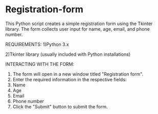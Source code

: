 # Registration-form
This Python script creates a simple registration form using the Tkinter library. The form collects user input for name, age, email, and phone number.

REQUIREMENTS:
1)Python 3.x

2)Tkinter library (usually included with Python installations)

INTERACTING WITH THE FORM:

1) The form will open in a new window titled "Registration form".
2) Enter the required information in the respective fields:
3) Name
4) Age
5) Email
6) Phone number
7) Click the "Submit" button to submit the form.
